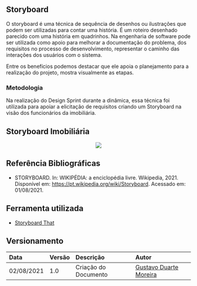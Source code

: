 ## Storyboard

O storyboard é uma técnica de sequência de desenhos ou ilustrações que podem ser utilizadas para contar uma história. É um roteiro desenhado parecido com uma história em quadrinhos. Na engenharia de software pode ser utilizada como apoio para melhorar a documentação do problema, dos requisitos no processo de desenvolvimento, representar o caminho das interações dos usuários com o sistema.</p>
Entre os benefícios podemos destacar que ele apoia o planejamento para a realização do projeto, mostra visualmente as etapas.

### Metodologia

Na realização do Design Sprint durante a dinâmica, essa técnica foi utilizada para apoiar a elicitação de requisitos criando um Storyboard na visão dos funcionários da imobiliária.

## Storyboard Imobiliária

<p align="center">
  <img src="../img/storyboard_imobiliaria_Cardeal.png" />
</p>

## Referência Bibliográficas
 - STORYBOARD. In: WIKIPÉDIA: a enciclopédia livre. Wikipedia, 2021. Disponível em: https://pt.wikipedia.org/wiki/Storyboard. Acessado em: 01/08/2021.

## Ferramenta utilizada

- [Storyboard That](https://www.storyboardthat.com)

## Versionamento

| Data       | Versão | Descrição                                | Autor             |
| :--------- | :----- | :--------------------------------------- | :---------------- |
| 02/08/2021 | 1.0    | Criação do Documento          | [Gustavo Duarte Moreira](https://github.com/gustavoduartemoreira)    |